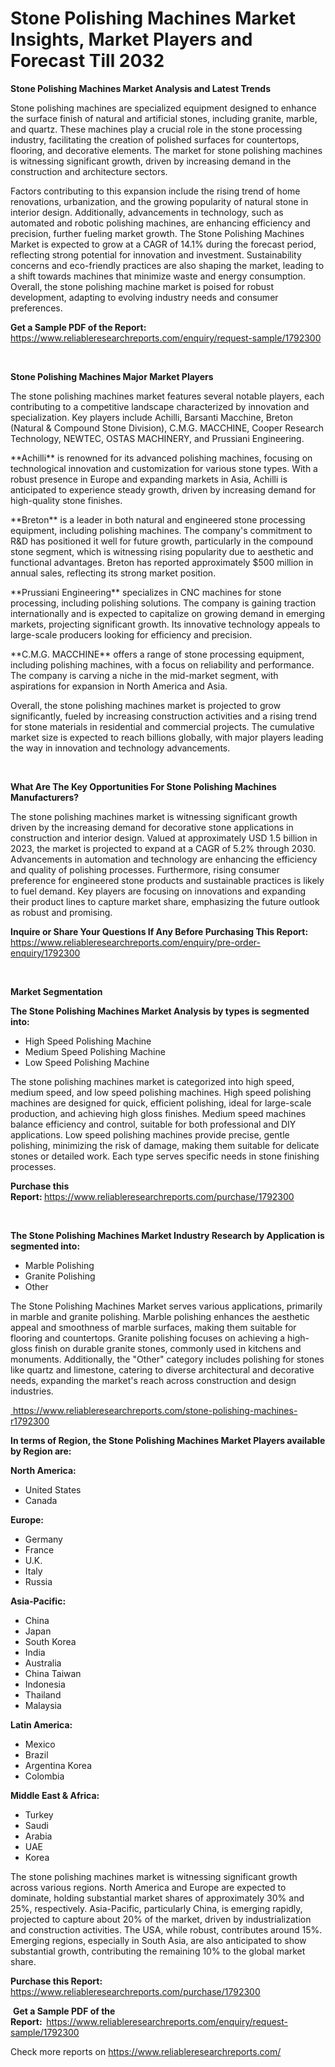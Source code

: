 <p><h1>Stone Polishing Machines Market Insights, Market Players and Forecast Till 2032</h1></p><p><strong>Stone Polishing Machines Market Analysis and Latest Trends</strong></p>
<p><p>Stone polishing machines are specialized equipment designed to enhance the surface finish of natural and artificial stones, including granite, marble, and quartz. These machines play a crucial role in the stone processing industry, facilitating the creation of polished surfaces for countertops, flooring, and decorative elements. The market for stone polishing machines is witnessing significant growth, driven by increasing demand in the construction and architecture sectors. </p><p>Factors contributing to this expansion include the rising trend of home renovations, urbanization, and the growing popularity of natural stone in interior design. Additionally, advancements in technology, such as automated and robotic polishing machines, are enhancing efficiency and precision, further fueling market growth. The Stone Polishing Machines Market is expected to grow at a CAGR of 14.1% during the forecast period, reflecting strong potential for innovation and investment. Sustainability concerns and eco-friendly practices are also shaping the market, leading to a shift towards machines that minimize waste and energy consumption. Overall, the stone polishing machine market is poised for robust development, adapting to evolving industry needs and consumer preferences.</p></p>
<p><strong>Get a Sample PDF of the Report:&nbsp;</strong> <a href="https://www.reliableresearchreports.com/enquiry/request-sample/1792300?utm_campaign=2307&utm_medium=2&utm_source=Github&utm_content=ia&utm_term=20022025&utm_id=stone-polishing-machines">https://www.reliableresearchreports.com/enquiry/request-sample/1792300</a></p>
<p>&nbsp;</p>
<p><strong>Stone Polishing Machines Major Market Players</strong></p>
<p><p>The stone polishing machines market features several notable players, each contributing to a competitive landscape characterized by innovation and specialization. Key players include Achilli, Barsanti Macchine, Breton (Natural & Compound Stone Division), C.M.G. MACCHINE, Cooper Research Technology, NEWTEC, OSTAS MACHINERY, and Prussiani Engineering.</p><p>**Achilli** is renowned for its advanced polishing machines, focusing on technological innovation and customization for various stone types. With a robust presence in Europe and expanding markets in Asia, Achilli is anticipated to experience steady growth, driven by increasing demand for high-quality stone finishes.</p><p>**Breton** is a leader in both natural and engineered stone processing equipment, including polishing machines. The company's commitment to R&D has positioned it well for future growth, particularly in the compound stone segment, which is witnessing rising popularity due to aesthetic and functional advantages. Breton has reported approximately $500 million in annual sales, reflecting its strong market position.</p><p>**Prussiani Engineering** specializes in CNC machines for stone processing, including polishing solutions. The company is gaining traction internationally and is expected to capitalize on growing demand in emerging markets, projecting significant growth. Its innovative technology appeals to large-scale producers looking for efficiency and precision.</p><p>**C.M.G. MACCHINE** offers a range of stone processing equipment, including polishing machines, with a focus on reliability and performance. The company is carving a niche in the mid-market segment, with aspirations for expansion in North America and Asia.</p><p>Overall, the stone polishing machines market is projected to grow significantly, fueled by increasing construction activities and a rising trend for stone materials in residential and commercial projects. The cumulative market size is expected to reach billions globally, with major players leading the way in innovation and technology advancements.</p></p>
<p>&nbsp;</p>
<p><strong>What Are The Key Opportunities For Stone Polishing Machines Manufacturers?</strong></p>
<p><p>The stone polishing machines market is witnessing significant growth driven by the increasing demand for decorative stone applications in construction and interior design. Valued at approximately USD 1.5 billion in 2023, the market is projected to expand at a CAGR of 5.2% through 2030. Advancements in automation and technology are enhancing the efficiency and quality of polishing processes. Furthermore, rising consumer preference for engineered stone products and sustainable practices is likely to fuel demand. Key players are focusing on innovations and expanding their product lines to capture market share, emphasizing the future outlook as robust and promising.</p></p>
<p><strong>Inquire or Share Your Questions If Any Before Purchasing This Report:</strong> <a href="https://www.reliableresearchreports.com/enquiry/pre-order-enquiry/1792300?utm_campaign=2307&utm_medium=2&utm_source=Github&utm_content=ia&utm_term=20022025&utm_id=stone-polishing-machines">https://www.reliableresearchreports.com/enquiry/pre-order-enquiry/1792300</a></p>
<p>&nbsp;</p>
<p><strong>Market Segmentation</strong></p>
<p><strong>The Stone Polishing Machines Market Analysis by types is segmented into:</strong></p>
<p><ul><li>High Speed Polishing Machine</li><li>Medium Speed Polishing Machine</li><li>Low Speed Polishing Machine</li></ul></p>
<p><p>The stone polishing machines market is categorized into high speed, medium speed, and low speed polishing machines. High speed polishing machines are designed for quick, efficient polishing, ideal for large-scale production, and achieving high gloss finishes. Medium speed machines balance efficiency and control, suitable for both professional and DIY applications. Low speed polishing machines provide precise, gentle polishing, minimizing the risk of damage, making them suitable for delicate stones or detailed work. Each type serves specific needs in stone finishing processes.</p></p>
<p><strong>Purchase this Report:&nbsp;</strong><a href="https://www.reliableresearchreports.com/purchase/1792300?utm_campaign=2307&utm_medium=2&utm_source=Github&utm_content=ia&utm_term=20022025&utm_id=stone-polishing-machines">https://www.reliableresearchreports.com/purchase/1792300</a></p>
<p>&nbsp;</p>
<p><strong>The Stone Polishing Machines Market Industry Research by Application is segmented into:</strong></p>
<p><ul><li>Marble Polishing</li><li>Granite Polishing</li><li>Other</li></ul></p>
<p><p>The Stone Polishing Machines Market serves various applications, primarily in marble and granite polishing. Marble polishing enhances the aesthetic appeal and smoothness of marble surfaces, making them suitable for flooring and countertops. Granite polishing focuses on achieving a high-gloss finish on durable granite stones, commonly used in kitchens and monuments. Additionally, the "Other" category includes polishing for stones like quartz and limestone, catering to diverse architectural and decorative needs, expanding the market's reach across construction and design industries.</p></p>
<p><a href="https://www.reliableresearchreports.com/stone-polishing-machines-r1792300?utm_campaign=2307&utm_medium=2&utm_source=Github&utm_content=ia&utm_term=20022025&utm_id=stone-polishing-machines">&nbsp;https://www.reliableresearchreports.com/stone-polishing-machines-r1792300</a></p>
<p><strong>In terms of Region, the Stone Polishing Machines Market Players available by Region are:</strong></p>
<p>
    <p> <strong> North America: </strong>
        <ul>
            <li>United States</li>
            <li>Canada</li>
        </ul>
        </p> 
    <p> <strong> Europe: </strong>
        <ul>
            <li>Germany</li>
            <li>France</li>
            <li>U.K.</li>
            <li>Italy</li>
            <li>Russia</li>
        </ul>
        </p> 
    <p> <strong> Asia-Pacific: </strong>
        <ul>
            <li>China</li>
            <li>Japan</li>
            <li>South Korea</li>
            <li>India</li>
            <li>Australia</li>
            <li>China Taiwan</li>
            <li>Indonesia</li>
            <li>Thailand</li>
            <li>Malaysia</li>
        </ul>
        </p> 
    <p> <strong> Latin America: </strong>
        <ul>
            <li>Mexico</li>
            <li>Brazil</li>
            <li>Argentina Korea</li>
            <li>Colombia</li>
        </ul>
        </p> 
    <p> <strong> Middle East & Africa: </strong>
        <ul>
            <li>Turkey</li>
            <li>Saudi</li>
            <li>Arabia</li>
            <li>UAE</li>
            <li>Korea</li>
        </ul>
    </p>
    </p>
<p><p>The stone polishing machines market is witnessing significant growth across various regions. North America and Europe are expected to dominate, holding substantial market shares of approximately 30% and 25%, respectively. Asia-Pacific, particularly China, is emerging rapidly, projected to capture about 20% of the market, driven by industrialization and construction activities. The USA, while robust, contributes around 15%. Emerging regions, especially in South Asia, are also anticipated to show substantial growth, contributing the remaining 10% to the global market share.</p></p>
<p><strong>Purchase this Report: </strong><a href="https://www.reliableresearchreports.com/purchase/1792300?utm_campaign=2307&utm_medium=2&utm_source=Github&utm_content=ia&utm_term=20022025&utm_id=stone-polishing-machines">https://www.reliableresearchreports.com/purchase/1792300</a></p>
<p>&nbsp;<strong>Get a Sample PDF of the Report:&nbsp;&nbsp;</strong><a href="https://www.reliableresearchreports.com/enquiry/request-sample/1792300?utm_campaign=2307&utm_medium=2&utm_source=Github&utm_content=ia&utm_term=20022025&utm_id=stone-polishing-machines">https://www.reliableresearchreports.com/enquiry/request-sample/1792300</a></p>
<p><strong></strong></p>
<p>Check more reports on <a href="https://www.reliableresearchreports.com/?utm_campaign=2307&utm_medium=2&utm_source=Github&utm_content=ia&utm_term=20022025&utm_id=stone-polishing-machines">https://www.reliableresearchreports.com/</a></p>